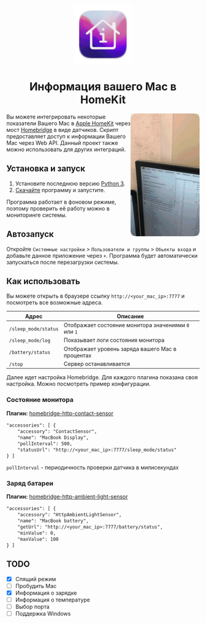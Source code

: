<p align="center">
  <img src="/assets/images/logo/Logo@0,3x.png?raw=true" alt="Repository logo"/>
</p>

<span align="center">
  
  # Информация вашего Mac в HomeKit

</span>

<img src="/other/turn_on.gif" align="right" alt="Turn on">

Вы можете интегрировать некоторые показатели Вашего Mac в [Apple HomeKit](https://www.apple.com/ios/home/) через мост [Homebridge](https://homebridge.io) в виде датчиков. Скрипт предоставляет доступ к информации Вашего Mac через Web API. Данный проект также можно использовать для других интеграций. 

## Установка и запуск
1. Установите последнюю версию [Python 3](https://www.python.org/downloads/). 
2. [Скачайте](https://github.com/AlexMishakov/info-mac/releases/) программу и запустите. 

Программа работает в фоновом режиме, поэтому проверить её работу можно в мониторинге системы. 

## Автозапуск
Откройте `Системные настройки` > `Пользователи и группы` > `Обьекты входа` и добавьте данное приложение через `+`. Программа будет автоматически запускаться после перезагрузки системы.  

## Как использовать
Вы можете открыть в браузере ссылку `http://<your_mac_ip>:7777` и посмотреть все возможные адреса. 

| Адрес                | Описание                                             |
| -------------------- | ---------------------------------------------------- |
| `/sleep_mode/status` | Отображает состояние монитора значениями `0` или `1` |
| `/sleep_mode/log`    | Показывает логи состояния монитора                   |
| `/battery/status`    | Отображает уровень заряда вашего Mac в процентах     |
| `/stop`              | Сервер останавливается                               |

Далее идет настройка Homebridge. Для каждого плагина показана своя настройка. Можно посмотреть пример конфигурации.

### Состояние монитора
**Плагин:** [homebridge-http-contact-sensor](https://github.com/cyakimov/homebridge-http-contact-sensor)
```
"accessories": [ {
    "accessory": "ContactSensor",
    "name": "MacBook Display",
    "pollInterval": 500,
    "statusUrl": "http://<your_mac_ip>:7777/sleep_mode/status"
} ]
```
`pollInterval` - периодичность проверки датчика в милисекундах
### Заряд батареи
**Плагин:** [homebridge-http-ambient-light-sensor](https://github.com/QuickSander/homebridge-http-ambient-light-sensor)
```
"accessories": [ {
    "accessory": "HttpAmbientLightSensor",
    "name": "MacBook battery",
    "getUrl": "http://<your_mac_ip>:7777/battery/status",
    "minValue": 0,
    "maxValue": 100
} ]
```

## TODO
- [x] Спящий режим
- [ ] Пробудить Mac
- [x] Информация о зарядке
- [ ] Информация о температуре
- [ ] Выбор порта
- [ ] Поддержка Windows